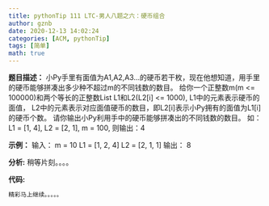 ```yaml
---
title: pythonTip 111 LTC-男人八题之六：硬币组合
author: gznb
date: 2020-12-13 14:02:24
categories: [ACM, pythonTip]
tags: [简单]
math: true
---
```


**题目描述：**
小Py手里有面值为A1,A2,A3...的硬币若干枚，现在他想知道，用手里的硬币能够拼凑出多少种不超过m的不同钱数的数目。
给你一个正整数m(m <= 100000)和两个等长的正整数List L1和L2(L2[i] <= 1000), L1中的元素表示硬币的面值， L2中的元素表示对应面值硬币的数目，即L2[i]表示小Py拥有的面值为L1[i]的硬币个数。
请你输出小Py利用手中的硬币能够拼凑出的不同钱数的数目。
如：
L1 = [1, 4], L2 = [2, 1], m = 100, 则输出：4

**示例：**
输入：
m = 10
L1 = [1, 2, 4]
L2 = [2, 1, 1]
输出：
8


**分析:**
稍等片刻。。。。

**代码:**
```python
精彩马上继续。。。。。
```
